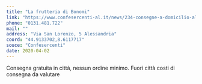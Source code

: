 ```yaml
---
title: "La frutteria di Bonomi"
link: "https://www.confesercenti-al.it/news/234-consegne-a-domicilio-alessandria-lista-aggiornata-al-26-marzo.html"
phone: "0131.481.722"
mail: ""
address: "Via San Lorenzo, 5 Alessandria"
coord: "44.9133702,8.6117717"
souce: "Confesercenti"
date: 2020-04-02
---
```


Consegna gratuita in città, nessun ordine minimo. Fuori città costi di consegna da valutare
